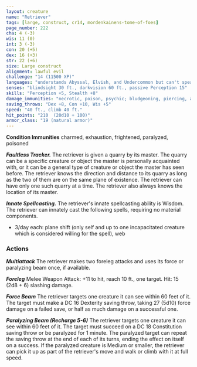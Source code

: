 ```yaml
---
layout: creature
name: "Retriever"
tags: [large, construct, cr14, mordenkainens-tome-of-foes]
page_number: 222
cha: 4 (-3)
wis: 11 (0)
int: 3 (-3)
con: 20 (+5)
dex: 16 (+3)
str: 22 (+6)
size: Large construct
alignment: lawful evil
challenge: "14 (11500 XP)"
languages: "understands Abyssal, Elvish, and Undercommon but can't speak"
senses: "blindsight 30 ft., darkvision 60 ft., passive Perception 15"
skills: "Perception +5, Stealth +8"
damage_immunities: "necrotic, poison, psychic; bludgeoning, piercing, and slashing from nonmagical attacks that aren't adamantine"
saving_throws: "Dex +8, Con +10, Wis +5"
speed: "40 ft., climb 40 ft."
hit_points: "210  (20d10 + 100)"
armor_class: "19 (natural armor)"
---
```


**Condition Immunities** charmed, exhaustion, frightened, paralyzed, poisoned

***Faultless Tracker.*** The retriever is given a quarry by its master. The quarry can be a specific creature or object the master is personally acquainted with, or it can be a general type of creature or object the master has seen before. The retriever knows the direction and distance to its quarry as long as the two of them are on the same plane of existence. The retriever can have only one such quarry at a time. The retriever also always knows the location of its master.

***Innate Spellcasting.*** The retriever's innate spellcasting ability is Wisdom. The retriever can innately cast the following spells, requiring no material components.
* 3/day each: plane shift (only self and up to one incapacitated creature which is considered willing for the spell), web

### Actions

***Multiattack*** The retriever makes two foreleg attacks and uses its force or paralyzing beam once, if available.

***Foreleg*** Melee Weapon Attack: +11 to hit, reach 10 ft., one target. Hit: 15 (2d8 + 6) slashing damage.

***Force Beam*** The retriever targets one creature it can see within 60 feet of it. The target must make a DC 16 Dexterity saving throw, taking 27 (5d10) force damage on a failed save, or half as much damage on a successful one.

***Paralyzing Beam (Recharge 5-6)*** The retriever targets one creature it can see within 60 feet of it. The target must succeed on a DC 18 Constitution saving throw or be paralyzed for 1 minute. The paralyzed target can repeat the saving throw at the end of each of its turns, ending the effect on itself on a success.
If the paralyzed creature is Medium or smaller, the retriever can pick it up as part of the retriever's move and walk or climb with it at full speed.